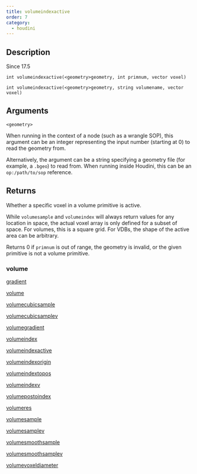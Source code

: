```yaml
---
title: volumeindexactive
order: 7
category:
  - houdini
---
```


## Description

Since 17.5

`int volumeindexactive(<geometry>geometry, int primnum, vector voxel)`

`int volumeindexactive(<geometry>geometry, string volumename, vector voxel)`

## Arguments

`<geometry>`

When running in the context of a node (such as a wrangle SOP), this argument
can be an integer representing the input number (starting at 0) to read the
geometry from.

Alternatively, the argument can be a string specifying a geometry file (for
example, a `.bgeo`) to read from. When running inside Houdini, this can be an
`op:/path/to/sop` reference.

## Returns

Whether a specific voxel in a volume primitive is active.

While `volumesample` and `volumeindex` will always return values for any
location in space, the actual voxel array is only defined for a subset of
space. For volumes, this is a square grid. For VDBs, the shape of the active
area can be arbitrary.

Returns 0 if `primnum` is out of range, the geometry is invalid, or the given
primitive is not a volume primitive.

### volume

[gradient](gradient.html)

[volume](volume.html)

[volumecubicsample](volumecubicsample.html)

[volumecubicsamplev](volumecubicsamplev.html)

[volumegradient](volumegradient.html)

[volumeindex](volumeindex.html)

[volumeindexactive](volumeindexactive.html)

[volumeindexorigin](volumeindexorigin.html)

[volumeindextopos](volumeindextopos.html)

[volumeindexv](volumeindexv.html)

[volumepostoindex](volumepostoindex.html)

[volumeres](volumeres.html)

[volumesample](volumesample.html)

[volumesamplev](volumesamplev.html)

[volumesmoothsample](volumesmoothsample.html)

[volumesmoothsamplev](volumesmoothsamplev.html)

[volumevoxeldiameter](volumevoxeldiameter.html)
